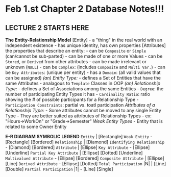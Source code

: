 # Feb 1.st Chapter 2 Database Notes!!! #
    
## LECTURE 2 STARTS HERE ##

**The Entity-Relationship Model**
    [Entity]
        - a "thing" in the real world with an independent existence
        - has unique identity, has own properties 
    [Attributes]
        the properties that describe an entity:
        - can be `Composite` or `Simple` (can/cannot be sub-parted)
        - can be made of one or more Values
        - can be `Stored`, or `Derived` from other attributes
        - can be made irrelevant or unknown (`NULL`)
        - can be `Complex`: (includes `Composite` and `Multi Var.`)
        - can be `Key Attributes`: (unique per entity)
        - has a  `Domain`: (all valid values that can be assigned)
    *(an) Entity Type:*
        - defines a Set of Entities that have the same Attributes
        - analagous to `Template` Classes in OOP
    *(an) Relationship Type:*
        - defines a Set of Associations among the same Entities
        - `Degree`: the number of participating Entity Types it has
        - `Cardinality Ratio`: ratio showing the # of possible participants for a Relationship Type
        - `Participation Constraints`: partial vs. toatl participation
    *Attributes of a Relationship Type:*
        - Some attributes cannot be moved to any single Entity Type 
        - They are better suited as attributes of Relationship Types
            - ex: "Hours->WorkOn" or "Grade->Semester"
    *Weak Entity Types*
        - Entity that is related to some Owner Entity
    
**E-R DIAGRAM SYMBOLIC LEGEND**
    `Entity`                        | [Rectangle]
        `Weak Entity`               - [Rectangle] [Bordered]
    `Relationship`                  | [Diamond]
        `Identifying Relationship`  - [Diamond] [Bordered]
    `Attribute`                     | [Ellipse]
        `Key Attribute`             - [Ellipse] [Underline]
            `Partial Key Attribute` | [Ellipse] [Dotted] [Underline]
        `Multivalued Attribute`     - [Ellipse] [Bordered]
        `Composite Attribute`       | [Ellipse] [Line]
        `Derived Attribute`         - [Ellipse] [Dotted]
    `Total Participation` |N|       | [Line] [Double]
        `Partial Participation` |1| - [Line] [Single]
         